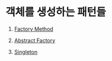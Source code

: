 # 객체를 생성하는 패턴들

1. [Factory Method](https://gitlab.com/k3144/designpattern/-/blob/main/ch02/02-01/README.md)

2. [Abstract Factory](https://gitlab.com/k3144/designpattern/-/blob/main/ch02/02-02/README.md)

3. [Singleton](https://gitlab.com/k3144/designpattern/-/blob/main/ch02/02-03/README.md)
